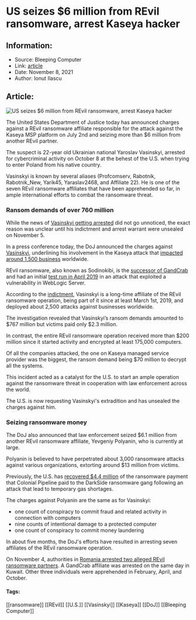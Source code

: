 # US seizes $6 million from REvil ransomware, arrest Kaseya hacker
### 

## Information:
+ Source: Bleeping Computer
+ Link: [article](https://www.bleepingcomputer.com/news/security/us-seizes-6-million-from-revil-ransomware-arrest-kaseya-hacker/)
+ Date: November 8, 2021
+ Author: Ionut Ilascu


## Article:
![US seizes $6 million from REvil ransomware, arrest Kaseya hacker](https://www.bleepstatic.com/content/hl-images/2021/04/01/US-DOJ-Justice.jpg)


The United States Department of Justice today has announced charges against a REvil ransomware affiliate responsible for the attack against the Kaseya MSP platform on July 2nd and seizing more than $6 million from another REvil partner.


The suspect is 22-year old Ukrainian national Yaroslav Vasinskyi, arrested for cybercriminal activity on October 8 at the behest of the U.S. when trying to enter Poland from his native country.


Vasinskyi is known by several aliases (Profcomserv, Rabotnik, Rabotnik\_New, Yarik45, Yaraslav2468, and Affiliate 22). He is one of the seven REvil ransomware affiliates that have been apprehended so far, in ample international efforts to combat the ransomware threat.


### Ransom demands of over 760 million


While the news of [Vasinskyi getting arrested](https://www.cyberscoop.com/yaroslav-vasinskyi-arrest-poland-us-hacker/) did not go unnoticed, the exact reason was unclear until his indictment and arrest warrant were unsealed on November 5.


In a press conference today, the DoJ announced the charges against [Vasinskyi](https://www.cyberscoop.com/yaroslav-vasinskyi-arrest-poland-us-hacker/), underlining his involvement in the Kaseya attack that [impacted around 1,500 business](https://www.bleepingcomputer.com/news/security/kaseya-roughly-1-500-businesses-hit-by-revil-ransomware-attack/) worldwide.


REvil ransomware, also known as Sodinokibi, is the [successor of GandCrab](https://www.bleepingcomputer.com/news/security/shared-code-links-sodinokibi-to-gandcrab-minus-the-fun-and-games/) and had an initial [test run in April 2019](https://www.bleepingcomputer.com/news/security/sodinokibi-ransomware-being-installed-on-exploited-weblogic-servers/) in an attack that exploited a vulnerability in WebLogic Server.


According to the [indictment](https://www.documentcloud.org/documents/21100006-yaroslav-vasinskyi-indictment), Vasinskyi is a long-time affiliate of the REvil ransomware operation, being part of it since at least March 1st, 2019, and deployed about 2,500 attacks against businesses worldwide.


The investigation revealed that Vasinskyi’s ransom demands amounted to $767 million but victims paid only $2.3 million.


In contrast, the entire REvil ransomware operation received more than $200 million since it started activity and encrypted at least 175,000 computers.


Of all the companies attacked, the one on Kaseya managed service provider was the biggest, the ransom demand being $70 million to decrypt all the systems.


This incident acted as a catalyst for the U.S. to start an ample operation against the ransomware threat in cooperation with law enforcement across the world.


The U.S. is now requesting Vasinskyi's extradition and has unsealed the charges against him.


### Seizing ransomware money


The DoJ also announced that law enforcement seized $6.1 million from another REvil ransomware affiliate, Yevgeniy Polyanin, who is currently at large.


Polyanin is believed to have perpetrated about 3,000 ransomware attacks against various organizations, extorting around $13 million from victims.


Previously, the U.S. has [recovered $4.4 million](https://www.bleepingcomputer.com/news/security/us-recovers-most-of-colonial-pipelines-44m-ransomware-payment/) of the ransomware payment that Colonial Pipeline paid to the DarkSide ransomware gang following an attack that lead to temporary gas shortages.


The charges against Polyanin are the same as for Vasinskyi:


* one count of conspiracy to commit fraud and related activity in connection with computers
* nine counts of intentional damage to a protected computer
* one count of conspiracy to commit money laundering


In about five months, the DoJ's efforts have resulted in arresting seven affiliates of the REvil ransomware operation.


On November 4, authorities in [Romania arrested two alleged REvil ransomware partners](https://www.bleepingcomputer.com/news/security/revil-ransomware-affiliates-arrested-in-romania-and-kuwait/). A GandCrab affiliate was arrested on the same day in Kuwait. Other three individuals were apprehended in February, April, and October.




#### Tags:
[[ransomware]] [[REvil]] [[U.S.]] [[Vasinskyi]] [[Kaseya]] [[DoJ]] [[Bleeping Computer]]
